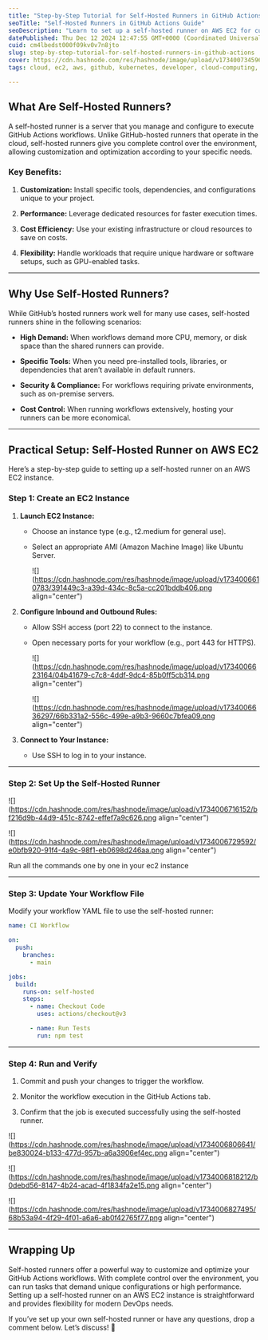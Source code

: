 ```yaml
---
title: "Step-by-Step Tutorial for Self-Hosted Runners in GitHub Actions"
seoTitle: "Self-Hosted Runners in GitHub Actions Guide"
seoDescription: "Learn to set up a self-hosted runner on AWS EC2 for customized, efficient GitHub Actions workflows with this step-by-step tutorial"
datePublished: Thu Dec 12 2024 12:47:55 GMT+0000 (Coordinated Universal Time)
cuid: cm4lbedst000f09kv0v7n8jto
slug: step-by-step-tutorial-for-self-hosted-runners-in-github-actions
cover: https://cdn.hashnode.com/res/hashnode/image/upload/v1734007345963/fca3bd41-c1a1-4cec-83c5-daee638ec800.png
tags: cloud, ec2, aws, github, kubernetes, developer, cloud-computing, devops, hashnode, jenkins, 2articles1week, github-actions-1, 90daysofdevops, 90daysofdevops-chanllenge, tws

---
```


## What Are Self-Hosted Runners?

A self-hosted runner is a server that you manage and configure to execute GitHub Actions workflows. Unlike GitHub-hosted runners that operate in the cloud, self-hosted runners give you complete control over the environment, allowing customization and optimization according to your specific needs.

### Key Benefits:

1. **Customization:** Install specific tools, dependencies, and configurations unique to your project.
    
2. **Performance:** Leverage dedicated resources for faster execution times.
    
3. **Cost Efficiency:** Use your existing infrastructure or cloud resources to save on costs.
    
4. **Flexibility:** Handle workloads that require unique hardware or software setups, such as GPU-enabled tasks.
    

---

## Why Use Self-Hosted Runners?

While GitHub’s hosted runners work well for many use cases, self-hosted runners shine in the following scenarios:

* **High Demand:** When workflows demand more CPU, memory, or disk space than the shared runners can provide.
    
* **Specific Tools:** When you need pre-installed tools, libraries, or dependencies that aren’t available in default runners.
    
* **Security & Compliance:** For workflows requiring private environments, such as on-premise servers.
    
* **Cost Control:** When running workflows extensively, hosting your runners can be more economical.
    

---

## Practical Setup: Self-Hosted Runner on AWS EC2

Here’s a step-by-step guide to setting up a self-hosted runner on an AWS EC2 instance.

### **Step 1: Create an EC2 Instance**

1. **Launch EC2 Instance:**
    
    * Choose an instance type (e.g., t2.medium for general use).
        
    * Select an appropriate AMI (Amazon Machine Image) like Ubuntu Server.
        
        ![](https://cdn.hashnode.com/res/hashnode/image/upload/v1734006610783/391449c3-a39d-434c-8c5a-cc201bddb406.png align="center")
        
2. **Configure Inbound and Outbound Rules:**
    
    * Allow SSH access (port 22) to connect to the instance.
        
    * Open necessary ports for your workflow (e.g., port 443 for HTTPS).
        
        ![](https://cdn.hashnode.com/res/hashnode/image/upload/v1734006623164/04b41679-c7c8-4ddf-9dc4-85b0ff5cb314.png align="center")
        
        ![](https://cdn.hashnode.com/res/hashnode/image/upload/v1734006636297/66b331a2-556c-499e-a9b3-9660c7bfea09.png align="center")
        
3. **Connect to Your Instance:**
    
    * Use SSH to log in to your instance.
        

---

### **Step 2: Set Up the Self-Hosted Runner**

![](https://cdn.hashnode.com/res/hashnode/image/upload/v1734006716152/bf216d9b-44d9-451c-8742-effef7a9c626.png align="center")

![](https://cdn.hashnode.com/res/hashnode/image/upload/v1734006729592/e0bfb920-91f4-4a9c-98f1-eb0698d246aa.png align="center")

Run all the commands one by one in your ec2 instance

---

### **Step 3: Update Your Workflow File**

Modify your workflow YAML file to use the self-hosted runner:

```yaml
name: CI Workflow

on:
  push:
    branches:
      - main

jobs:
  build:
    runs-on: self-hosted
    steps:
      - name: Checkout Code
        uses: actions/checkout@v3

      - name: Run Tests
        run: npm test
```

---

### **Step 4: Run and Verify**

1. Commit and push your changes to trigger the workflow.
    
2. Monitor the workflow execution in the GitHub Actions tab.
    
3. Confirm that the job is executed successfully using the self-hosted runner.
    

![](https://cdn.hashnode.com/res/hashnode/image/upload/v1734006806641/be830024-b133-477d-957b-a6a3906ef4ec.png align="center")

![](https://cdn.hashnode.com/res/hashnode/image/upload/v1734006818212/b0debd56-8147-4b24-acad-4f1834fa2e15.png align="center")

![](https://cdn.hashnode.com/res/hashnode/image/upload/v1734006827495/68b53a94-4f29-4f01-a6a6-ab0f42765f77.png align="center")

---

## Wrapping Up

Self-hosted runners offer a powerful way to customize and optimize your GitHub Actions workflows. With complete control over the environment, you can run tasks that demand unique configurations or high performance. Setting up a self-hosted runner on an AWS EC2 instance is straightforward and provides flexibility for modern DevOps needs.

If you’ve set up your own self-hosted runner or have any questions, drop a comment below. Let’s discuss! 🚀